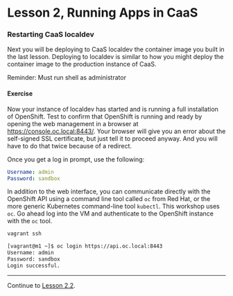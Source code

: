 # Lesson 2, Running Apps in CaaS

### Restarting CaaS localdev

Next you will be deploying to CaaS localdev the container image you built in the last lesson. Deploying to localdev is similar to how you might deploy the container image to the production instance of CaaS.

<!-- Your instance of localdev is probably still running with the `build-host` profile. Which is optimized for building container images, but does not start the OpenShift service. So before you can deploy the app container, you need to restart CaaS localdev with the `basic-cnx` profile. Instructions for doing this are included in the exercise notes below. -->

Reminder: Must run shell as administrator

#### Exercise

<!--
Ensure you still have the proper environment variables set. 

```bash
# Set localdev profile.
export LOCAL_DEV_PROFILE='basic-cnx'        # On Git Bash for Windows or MacOS
$env:LOCAL_DEV_PROFILE='basic-cnx'          # On Windows Powershell 

# Set synchronized folders like you did in the earlier lesson.

export ADDITIONAL_SYNCED_FOLDERS='/c/YOUR_PATH_TO_REPO/samples=>/home/vagrant/containers'  # Git Bash for Windows
export ADDITIONAL_SYNCED_FOLDERS='/YOUR_PATH_TO_REPO/samples=>/home/vagrant/containers'    # MacOS
$env:ADDITIONAL_SYNCED_FOLDERS = 'C:/YOUR_PATH_TO_REPO/samples=>/home/vagrant/containers'  # Windows Powershell

# Change the localdev profile.
cd ~/workspace/localdev

# Start the VM. This will take about 5 minutes.
vagrant up
```
-->
Now your instance of localdev has started and is running a full installation of OpenShift. Test to confirm that OpenShift is running and ready by opening the web management in a browser at https://console.oc.local:8443/. Your browser will give you an error about the self-signed SSL certificate, but just tell it to proceed anyway. And you will have to do that twice because of a redirect.

Once you get a log in prompt, use the following:

```yaml
Username: admin
Password: sandbox
```

In addition to the web interface, you can communicate directly with the OpenShift API using a command line tool called `oc` from Red Hat, or the more generic Kubernetes command-line tool `kubectl`. This workshop uses `oc`. Go ahead log into the VM and authenticate to the OpenShift instance with the `oc` tool.

```bash
vagrant ssh

[vagrant@m1 ~]$ oc login https://api.oc.local:8443
Username: admin
Password: sandbox
Login successful.
```

<!---
If you get an error like, "no such host" or "couldn't resolve host", the issue is likely with the name resolution of `console.oc.local`. The localdev installation runs a local DNS service to provide name resolution for the `oc.local` domain. Sometimes, you will need to wait a bit longer for the DNS service to start, or manually flush your DNS cache with `ipconfig /flushdns` on Windows (or escape the fwd slash in Git Bash like `ipconfig //flushdns`).
-->
---  

Continue to [Lesson 2.2](./lesson2.2.md).
